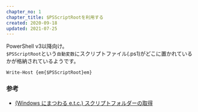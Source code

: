 ```yaml
---
chapter_no: 1
chapter_title: $PSScriptRootを利用する
created: 2020-09-18
updated: 2021-07-25
---
```

PowerShell v3以降向け。  
`$PSScriptRoot`という`自動変数`にスクリプトファイル(.ps1)がどこに置かれているかが格納されているようです。

```:スクリプトファイル(.ps1)がどこに置かれているか
Write-Host {em{$PSScriptRoot}em}
```

### 参考
- [(Windows にまつわる e.t.c.) スクリプトフォルダーの取得](https://www.vwnet.jp/Windows/PowerShell/pwd.htm)
